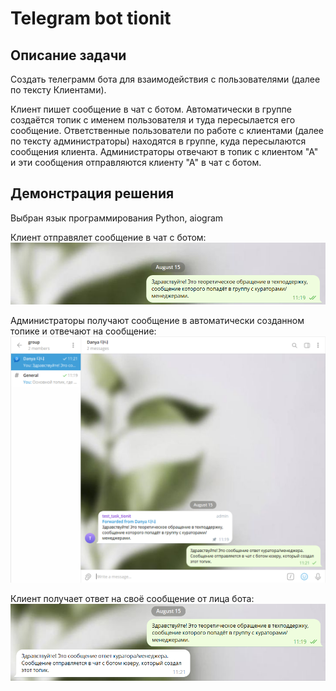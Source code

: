 # Telegram bot tionit

## Описание задачи
Создать телеграмм бота для взаимодействия с пользователями (далее по тексту Клиентами).

Клиент пишет сообщение в чат с ботом. 
Автоматически в группе создаётся топик с именем пользователя и туда пересылается его сообщение. 
Ответственные пользователи по работе с клиентами (далее по тексту администраторы) находятся в группе, куда пересылаются сообщения клиента. 
Администраторы отвечают в топик с клиентом "А" и эти сообщения отправляются клиенту "А" в чат с ботом.

## Демонстрация решения
Выбран язык программирования Python, aiogram

Клиент отправялет сообщение в чат с ботом:
![file not found](Resources/Images/user_message.png)

Администраторы получают сообщение в автоматически созданном топике и отвечают на сообщение:
![file not found](Resources/Images/manager_answer.png)

Клиент получает ответ на своё сообщение от лица бота:
![file not found](Resources/Images/user_get_answer.png)
